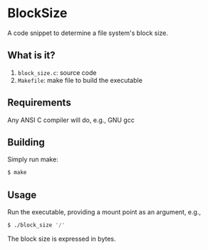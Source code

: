 # BlockSize
A code snippet to determine a file system's block size.

## What is it?
1. `block_size.c`: source code
1. `Makefile`: make file to build the executable

## Requirements
Any ANSI C compiler will do, e.g., GNU gcc

## Building
Simply run make:
```bash
$ make
```

## Usage
Run the executable, providing a mount point as an argument, e.g.,
```bash
$ ./block_size '/'
```
The block size is expressed in bytes.
